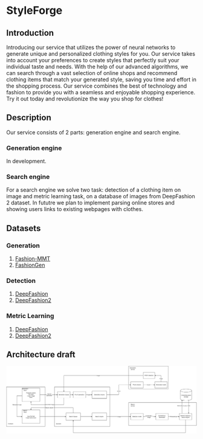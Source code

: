 # StyleForge
## Introduction
Introducing our service that utilizes the power of neural networks to generate unique and personalized clothing styles for you. Our service takes into account your preferences to create styles that perfectly suit your individual taste and needs. With the help of our advanced algorithms, we can search through a vast selection of online shops and recommend clothing items that match your generated style, saving you time and effort in the shopping process. Our service combines the best of technology and fashion to provide you with a seamless and enjoyable shopping experience. Try it out today and revolutionize the way you shop for clothes!

## Description
Our service consists of 2 parts: generation engine and search engine.

### Generation engine
In development.
### Search engine
For a search engine we solve two task: detection of a clothing item on image and metric learning task, on a database of images from DeepFashion 2 dataset. 
In fututre we plan to implement parsing online stores and showing users links to existing webpages with clothes.

## Datasets
### Generation
1. [Fashion-MMT](https://github.com/syuqings/Fashion-MMT)
2. [FashionGen](https://arxiv.org/pdf/1806.08317v1.pdf)
### Detection
1. [DeepFashion](http://mmlab.ie.cuhk.edu.hk/projects/DeepFashion.html)
2. [DeepFashion2](https://github.com/switchablenorms/DeepFashion2)
### Metric Learning 
1. [DeepFashion](http://mmlab.ie.cuhk.edu.hk/projects/DeepFashion.html)
2. [DeepFashion2](https://github.com/switchablenorms/DeepFashion2)

## Architecture draft
![xd](resources/StyleForge.drawio.png)
